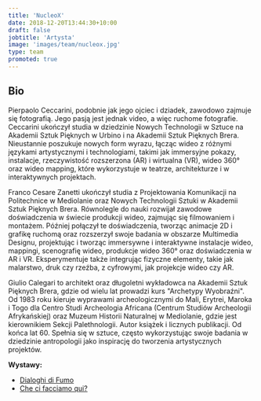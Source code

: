 ```yaml
---
title: 'NucleoX'
date: 2018-12-20T13:44:30+10:00
draft: false
jobtitle: 'Artysta'
image: 'images/team/nucleox.jpg'
type: team
promoted: true
---
```


## Bio

Pierpaolo Ceccarini, podobnie jak jego ojciec i dziadek, zawodowo zajmuje się fotografią. Jego pasją jest jednak video, a więc ruchome fotografie. Ceccarini ukończył studia w dziedzinie Nowych Technologii w Sztuce na Akademii Sztuk Pięknych w Urbino i na Akademii Sztuk Pięknych Brera. Nieustannie poszukuje nowych form wyrazu, łącząc wideo z różnymi językami artystycznymi i technologiami, takimi jak immersyjne pokazy, instalacje, rzeczywistość rozszerzona (AR) i wirtualna (VR), wideo 360° oraz wideo mapping, które wykorzystuje w teatrze, architekturze i w interaktywnych projektach.

Franco Cesare Zanetti ukończył studia z Projektowania Komunikacji na Politechnice w Mediolanie oraz Nowych Technologii Sztuki w Akademii Sztuk Pięknych Brera. Równolegle do nauki rozwijał zawodowe doświadczenia w świecie produkcji wideo, zajmując się filmowaniem i montażem. Później połączył te doświadczenia, tworząc animacje 2D i grafikę ruchomą oraz rozszerzył swoje badania w obszarze Multimedia Designu, projektując i tworząc immersywne i interaktywne instalacje wideo, mappingi, scenografię wideo, produkcje wideo 360° oraz doświadczenia w AR i VR. Eksperymentuje także integrując fizyczne elementy, takie jak malarstwo, druk czy rzeźba, z cyfrowymi, jak projekcje wideo czy AR.

Giulio Calegari to architekt oraz długoletni wykładowca na Akademii Sztuk Pięknych Brera, gdzie od wielu lat prowadzi kurs "Archetypy Wyobraźni". Od 1983 roku kieruje wyprawami archeologicznymi do Mali, Erytrei, Maroka i Togo dla Centro Studi Archeologia Africana (Centrum Studiów Archeologii Afrykańskiej) oraz Muzeum Historii Naturalnej w Mediolanie, gdzie jest kierownikiem Sekcji Palethnologii. Autor książek i licznych publikacji. Od końca lat 60. Spełnia się w sztuce, często wykorzystując swoje badania w dziedzinie antropologii jako inspirację do tworzenia artystycznych projektów.


**Wystawy:**

- [Dialoghi di Fumo](/wystawy/dialoghi-di-fumo)
- [Che ci facciamo qui?](/wystawy/che-ci-facciamo-qui)